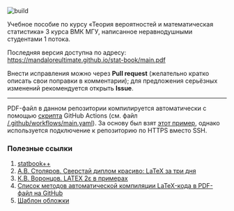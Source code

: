 ![build](https://github.com/MandaloreUltimate/stat-book/workflows/build/badge.svg?branch=master)

Учебное пособие по курсу «Теория вероятностей и математическая статистика» 3 курса ВМК МГУ, написанное неравнодушными студентами 1 потока.

Последняя версия доступна по адресу: https://mandaloreultimate.github.io/stat-book/main.pdf

Внести исправления можно через **Pull request** (желательно кратко описать свои поправки в комментарии); для предложения серьёзных изменений рекомендуется открыть **Issue**.

----

PDF-файл в данном репозитории компилируется автоматически с помощью [скрипта](https://github.com/marketplace/actions/github-action-for-latex) GitHub Actions (см. файл [/.github/workflows/main.yaml](https://github.com/MandaloreUltimate/stat-book/blob/master/.github/workflows/main.yaml)). За основу был взят [этот пример](https://github.com/habi/latex-test), однако используется подключение к репозиторию по HTTPS вместо SSH.

### Полезные ссылки
1. [statbook++](https://github.com/Dont-Care-Didnt-Ask/Stat-book)
2. [А.В. Столяров. Сверстай диплом красиво: LaTeX за три дня](http://www.stolyarov.info/books/pdf/latex3days.pdf)
3. [К.В. Воронцов. LATEX 2ε в примерах](http://www.ccas.ru/voron/download/voron05latex.pdf)
4. [Список методов автоматической компиляции LaTeX-кода в PDF-файл на GitHub](https://github.com/PHPirates/travis-ci-latex-pdf)
5. [Шаблон обложки](https://github.com/johnjohnlin/oreilly_cover)
<!-- 6. [Рисунок обложки](https://twitter.com/KakoiKaren/status/1255903285065596935) -->
